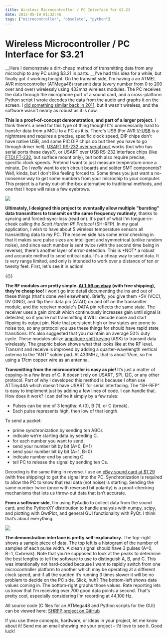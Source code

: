 ```yaml
---
title: Wireless Microcontroller / PC Interface for $3.21
date: 2013-05-19 01:32:46
tags: ["microcontroller", "obsolete", "python"]
---
```


# Wireless Microcontroller / PC Interface for $3.21

__Here I demonstrate a dirt-cheap method of transmitting data from any microchip to any PC using $3.21 in parts.  __I've had this idea for a while, but finally got it working tonight. On the transmit side, I'm having a an ATMEL AVR microcontroller (ATMega48) transmit data (every number from 0 to 200 over and over) wirelessly using 433mhz wireless modules. The PC receives the data through the microphone port of a sound card, and a cross-platform Python script I wrote decodes the data from the audio and graphs it on the screen. I [did something similar back in 2011](http://www.swharden.com/blog/2011-07-09-sound-card-microcontrollerpc-communication/), but it wasn't wireless, and the software wasn't nearly as robust as it is now.

__This is a proof-of-concept demonstration, and part of a larger project.__ I think there's a need for this type of thing though! It's unnecessarily hard to transfer data from a MCU to a PC as it is. There's USB (For AVR [V-USB](http://www.obdev.at/products/vusb/index.html) is a nightmare and requires a precise, specific clock speed, DIP chips don't have native USB, and some PIC DIP chips do but then you have to go through driver hell), [USART RS-232 over serial port](http://www.swharden.com/blog/2009-05-14-simple-case-avrpc-serial-communication-via-max232/) works (but who has serial ports these days?), or USART over USB RS-232 interface chips (like [FTDI FT-232](http://www.ftdichip.com/Products/ICs/FT232R.htm), but surface mount only), but both also require precise, specific clock speeds. Pretend I want to just measure temperature once a minute. Do I _really_ want to etch circuit boards and solder SMT components? Well, kinda, but I don't like feeling forced to. Some times you just want a no-nonsense way to get some numbers from your microchip to your computer. This project is a funky out-of-the-box alternative to traditional methods, and one that I hope will raise a few eyebrows.

<div class="text-center img-border">

![](https://swharden.com/static/2013/05/19/c31.jpg)

</div>

__Ultimately, I designed this project to eventually allow multiple "bursting" data transmitters to transmit on the same frequency__ __routinely__, thanks to syncing and forced-sync-loss (read on). It's part of what I'm tongue-in-cheek calling the _Scott Harden RF Protocol_ (SH-RFP). In my goal application, I wish to have about 5 wireless temperature sensors all transmitting data to my PC.  The receive side has some error checking in that it makes sure pulse sizes are intelligent and symmetrical (unlike random noise), and since each number is sent twice (with the second time being in reverse), there's another layer of error-detection.  This is \*NOT\* a robust and accurate method to send critical data. It's a cheap way to send data. It is very range limited, and only is intended to work over a distance of ten or twenty feet. First, let's see it in action!

{{<youtube GJHFldPwZvM>}}

__The RF modules are pretty simple. [At 1.56 on ebay](http://www.ebay.com/itm/KDQ11-NEW-1PCS-433MHZ-RF-TRANSMITTER-AND-RECEIVER-LINK-KIT-FOR-ARDUINO-SCA-1710-/350797631746?pt=LH_DefaultDomain_0&hash=item51ad2b1102) (with free shipping), they're cheap too!__ I won't go into detail documenting the ins and out of these things (that's done well elsewhere). Briefly, you give them +5V (VCC), 0V (GND), and flip their data pin (ATAD) on and off on the transmitter module, and the receiver module's DATA pin reflects the same state. The receiver uses a gain circuit which continuously increases gain until signal is detected, so if you're not transmitting it WILL decode noise and start flipping its output pin. Note that persistent high or low states are prone to noise too, so any protocol you use these things for should have rapid state transitions. It's also suggested that you maintain an average 50% duty cycle. These modules utilize [amplitude shift keying](http://en.wikipedia.org/wiki/Amplitude-shift_keying) (ASK) to transmit data wirelessly. The graphic below shows what that looks like at the RF level. Transmit and receive is improved by adding a quarter-wavelength vertical antenna to the "ANT" solder pad. At 433MHz, that is about 17cm, so I'm using a 17cm copper wire as an antenna.

__Transmitting from the microcontroller is easy as pie!__ It’s just a matter of copying-in a few lines of C.  It doesn’t rely on USART, SPI, I2C, or any other protocol. Part of why I developed this method is because I often use ATTiny44A which doesn’t have USART for serial interfacing. The “SH-RFP” is easy to implement just by adding a few lines of code. I can handle that.  How does it work? I can define it simply by a few rules:

*   Pulses can be one of 3 lengths: A (0), B (1), or C (break).
*   Each pulse represents high, then low of that length.

To send a packet:

*   prime synchronization by sending ten ABCs
*   indicate we’re starting data by sending C.
*   for each number you want to send:
  *   send your number bit by bit (A=0, B=1)
  *   send your number bit by bit (A=1, B=0)
  *   indicate number end by sending C.
*   tell PC to release the signal by sending ten Cs.

Decoding is the same thing in reverse. I use an [eBay sound card at $1.29](https://swharden.com/static/2013/05/19/search.ebay.com/usb-sound-card) (with free shipping) to get the signal into the PC. </span> Synchronization is required to allow the PC to know that real data (not noise) is starting. Sending the same number twice (once with reversed bit polarity) is a proof-checking mechanisms that lets us throw-out data that isn’t accurate.

__From a software side,__ I’m using PyAudio to collect data from the sound card, and the PythonXY distribution to handle analysis with numpy, scipy, and plotting with QwtPlot, and general GUI functionality with PyQt. I think that’s about everything.

<div class="text-center img-border">

![](https://swharden.com/static/2013/05/19/SHRFP.png)

</div>

__The demonstration interface is pretty self-explanatory.__ The top-right shows a sample piece of data. The top left is a histogram of the number of samples of each pulse width. A clean signal should have 3 pulses (A=0, B=1, C=break). Note that you’re supposed to look at the peaks to determine the best lengths to tell the software to use to distinguish A, B, and C. This was intentionally not hard-coded because I want to rapidly switch from one microcontroller platform to another which may be operating at a different clock speed, and if all the sudden it’s running 3 times slower it will be no problem to decide on the PC side. Slick, huh? The bottom-left shows data values coming in. The bottom-right graphs those values. Rate reporting lets us know that I'm receiving over 700 good data points a second. That's pretty cool, especially considering I'm recording at 44,100 Hz.

All source code (C files for an ATMega48 and Python scripts for the GUI) can be viewed here: [SHRFP project on GitHub](https://github.com/swharden/AVR-projects/tree/master/ATMega48%202013-05-14%20SHRFP%20monitor)

If you use these concepts, hardware, or ideas in your project, let me know about it! Send me an email showing me your project – I’d love to see it. Good luck!

